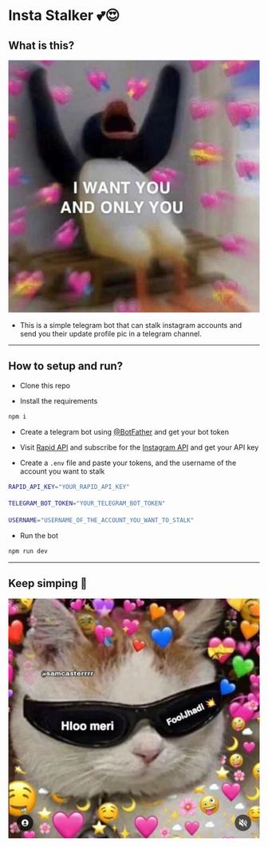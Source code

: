 # Insta Stalker 💕😍

## What is this?
![Insta Stalker](./images/cutie.jpg)

- This is a simple telegram bot that can stalk instagram accounts and send you their update profile pic in a telegram channel.

---

## How to setup and run?

- Clone this repo

- Install the requirements

```bash
npm i
```

- Create a telegram bot using [@BotFather](https://t.me/BotFather) and get your bot token

- Visit [Rapid API](https://rapidapi.com/yuananf/api/instagram28/pricing) and subscribe for the [Instagram API](https://rapidapi.com/yuananf/api/instagram28/pricing) and get your API key

- Create a `.env` file and paste your tokens, and the username of the account you want to stalk
```bash
RAPID_API_KEY="YOUR_RAPID_API_KEY"

TELEGRAM_BOT_TOKEN="YOUR_TELEGRAM_BOT_TOKEN"

USERNAME="USERNAME_OF_THE_ACCOUNT_YOU_WANT_TO_STALK"
```

- Run the bot
```bash
npm run dev
```

---

## Keep simping 🥰
![keep_simping](./images/keep_simping.jpg)